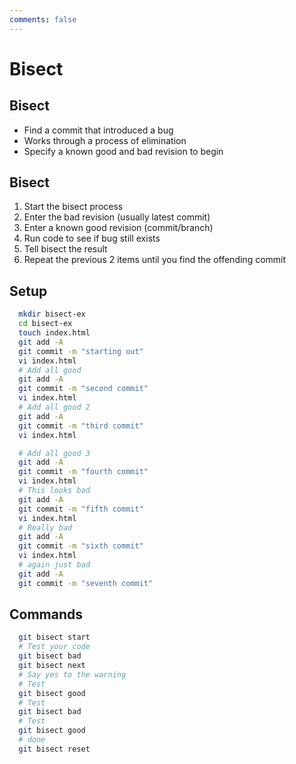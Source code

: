```yaml
---
comments: false
---
```


# Bisect

## Bisect

- Find a commit that introduced a bug
- Works through a process of elimination
- Specify a known good and bad revision to begin

## Bisect

1. Start the bisect process
1. Enter the bad revision (usually latest commit)
1. Enter a known good revision (commit/branch)
1. Run code to see if bug still exists
1. Tell bisect the result
1. Repeat the previous 2 items until you find the offending commit

## Setup

```sh
  mkdir bisect-ex
  cd bisect-ex
  touch index.html
  git add -A
  git commit -m "starting out"
  vi index.html
  # Add all good
  git add -A
  git commit -m "second commit"
  vi index.html
  # Add all good 2
  git add -A
  git commit -m "third commit"
  vi index.html
```

```sh
  # Add all good 3
  git add -A
  git commit -m "fourth commit"
  vi index.html
  # This looks bad
  git add -A
  git commit -m "fifth commit"
  vi index.html
  # Really bad
  git add -A
  git commit -m "sixth commit"
  vi index.html
  # again just bad
  git add -A
  git commit -m "seventh commit"
```

## Commands

```sh
  git bisect start
  # Test your code
  git bisect bad
  git bisect next
  # Say yes to the warning
  # Test
  git bisect good
  # Test
  git bisect bad
  # Test
  git bisect good
  # done
  git bisect reset
```
